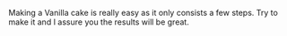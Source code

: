 Making a Vanilla cake is really easy as it only consists a few steps. Try to make it and I assure you the results will be great.